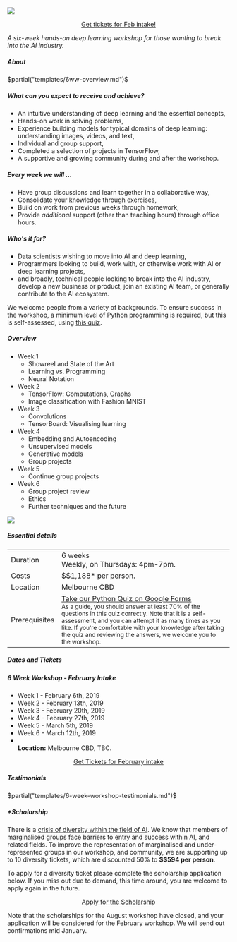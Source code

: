<div class="hero-image">
  <img src="/images/workshop-action-photos/image6_720.jpg" />
</div>

<p> <center> 
<a class="btn" href="https://events.humanitix.com.au/braneshop-6-week-technical-deep-learning-workshop-feb">Get tickets for Feb intake!</a> </center> </p>


<p> <em class="tag">A six-week hands-on deep learning workshop for
those wanting to break into the AI industry.</em> </p>
<h5>About</h5>

$partial("templates/6ww-overview.md")$

<h5 class="s">What can you expect to receive and achieve?</h5>
<ul class="normal">
<li>An intuitive understanding of deep learning and the essential concepts,</li>
<li>Hands-on work in solving problems,</li>
<li>Experience building models for typical domains of deep learning: understanding images,
  videos, and text,</li>
<li>Individual and group support,</li>
<li>Completed a selection of projects in TensorFlow,</li>
<li>A supportive and growing community during and after the workshop.</li>
</ul>

<h5 class="s">Every week we will ...</h5>
<ul class="normal">
<li>Have group discussions and learn together in a collaborative way,</li>
<li>Consolidate your knowledge through exercises,</li>
<li>Build on work from previous weeks through homework,</li>
<li>Provide <em>additional</em>  support (other than teaching hours) through office hours.</li>
</ul>

<h5 class="s">Who's it for?</h5>
<ul class="normal">
<li>Data scientists wishing to move into AI and deep learning,</li>
<li>Programmers looking to build, work with, or otherwise work with AI or deep learning projects,</li>
<li>and broadly, technical people looking to break into the AI industry,
  develop a new business or product, join an existing AI team, or generally
  contribute to the AI ecosystem.</li>
</ul>
<p>
We welcome people from a variety of backgrounds. To ensure success in the
workshop, a minimum level of Python programming is required, but this is
self-assessed, using <a href="https://goo.gl/forms/VncQkZLylzh8JWez1">this
quiz</a>.
</p>


<h5>Overview</h5>

<ul class="agenda">
  <li> Week 1
    <ul class="sub-agenda">
      <li> Showreel and State of the Art </li>
      <li> Learning vs. Programming </li>
      <li> Neural Notation </li>
    </ul>
  </li>
  <li> Week 2
    <ul class="sub-agenda">
      <li> TensorFlow: Computations, Graphs </li>
      <li> Image classification with Fashion MNIST </li>
    </ul>
  </li>
  <li> Week 3
    <ul class="sub-agenda">
      <li> Convolutions </li>
      <li> TensorBoard: Visualising learning </li>
    </ul>
  </li>
  <li> Week 4
    <ul class="sub-agenda">
      <li> Embedding and Autoencoding </li>
      <li> Unsupervised models </li>
      <li> Generative models </li>
      <li> Group projects </li>
    </ul>
  </li>
  <li> Week 5
    <ul class="sub-agenda">
      <li> Continue group projects </li>
    </ul>
  </li>
  <li> Week 6
    <ul class="sub-agenda">
      <li> Group project review </li>
      <li> Ethics </li>
      <li> Further techniques and the future </li>
    </ul>
  </li>
</ul>

<div class="hero-image">
  <img src="/images/workshop-action-photos/image2_720.jpg" />
</div>

<h5>Essential details</h5>
<table class="details" boder="0" cellspacing="0">
<tr>  <td class="item">  Duration </td>
      <td class="value"> 6 weeks
      <br /> Weekly, on Thursdays: 4pm-7pm. </td>
</tr>
<tr>  <td class="item">  Costs    </td>
      <td class="value"> 
        $$1,188* per person.
      </td>
</tr>
<tr>  <td class="item">  Location </td>
      <td class="value"> Melbourne CBD </td>
</tr>
<tr> <td class="item"> Prerequisites </td>
     <td class="value">
      <a href="https://goo.gl/forms/VncQkZLylzh8JWez1">Take our Python Quiz on Google Forms</a>
      <br />
      <small> As a guide, you should answer at least 70% of the questions in this quiz
      correctly. Note that it is a self-assessment, and you can attempt it as
      many times as you like. If you're comfortable with your knowledge after
      taking the quiz and reviewing the answers, we welcome you to the
      workshop.
      </small>
     </td>
</table>

<p></p>

<h5>Dates and Tickets</h5>
<div class="events">
	<div class="event">
		<h5> 6 Week Workshop - February Intake </h5>
    <ul class="normal dates">
      <li> Week 1 - February 6th, 2019</li>
      <li> Week 2 - February 13th, 2019</li>
      <li> Week 3 - February 20th, 2019</li>
      <li> Week 4 - February 27th, 2019</li>
      <li> Week 5 - March 5th, 2019</li>
      <li> Week 6 - March 12th, 2019</li>
      <li> <br /><b>Location:</b> Melbourne CBD, TBC. </li>
    </ul>
		<div>
    <p><center><a class="btn" href="https://events.humanitix.com.au/braneshop-6-week-technical-deep-learning-workshop-feb">Get Tickets for February intake</a></center></p>
		</div>
	</div>
</div>

<p></p>
<h5>Testimonials</h5>

$partial("templates/6-week-workshop-testimonials.md")$

<p></p>
<h5>*Scholarship</h5>

<p> There is a <a target="_blank"
href="https://ainowinstitute.org/discriminatingsystems.pdf">crisis of
diversity within the field of AI</a>. We know that members of marginalised
groups face barriers to entry and success within AI, and related fields. To
improve the representation of marginalised and under-represented groups in our
workshop, and community, we are supporting up to 10 diversity tickets, which
are discounted 50% to <b>$$594 per person</b>.
</p>

<p> To apply for a diversity ticket please complete the scholarship
application below. If you miss out due to demand, this time around, you are
welcome to apply again in the future.  </p>

<p> <center> <a class="btn" href="https://noonvandersilk.typeform.com/to/Tnfm4a">Apply for the Scholarship</a> </center> </p>

<p> Note that the scholarships for the August workshop have closed, and
your application will be considered for the February workshop. We
will send out confirmations mid January.
</p>
